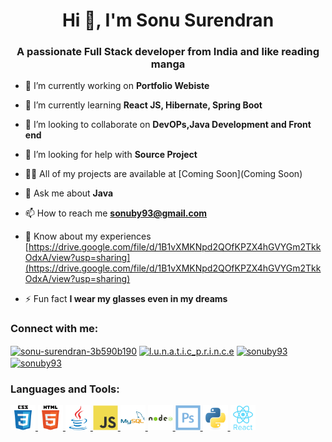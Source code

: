 <h1 align="center">Hi 👋, I'm Sonu Surendran</h1>
<h3 align="center">A passionate Full Stack developer from India and like reading manga</h3>

- 🔭 I’m currently working on **Portfolio Webiste**

- 🌱 I’m currently learning **React JS, Hibernate, Spring Boot**

- 👯 I’m looking to collaborate on **DevOPs,Java Development and Front end**

- 🤝 I’m looking for help with **Source Project**

- 👨‍💻 All of my projects are available at [Coming Soon](Coming Soon)

- 💬 Ask me about **Java**

- 📫 How to reach me **sonuby93@gmail.com**

- 📄 Know about my experiences [https://drive.google.com/file/d/1B1vXMKNpd2QOfKPZX4hGVYGm2TkkOdxA/view?usp=sharing](https://drive.google.com/file/d/1B1vXMKNpd2QOfKPZX4hGVYGm2TkkOdxA/view?usp=sharing)

- ⚡ Fun fact **I wear my glasses even in my dreams**

<h3 align="left">Connect with me:</h3>
<p align="left">
<a href="https://linkedin.com/in/sonu-surendran-3b590b190" target="blank"><img align="center" src="https://raw.githubusercontent.com/rahuldkjain/github-profile-readme-generator/master/src/images/icons/Social/linked-in-alt.svg" alt="sonu-surendran-3b590b190" height="30" width="40" /></a>
<a href="https://instagram.com/l.u.n.a.t.i.c_p.r.i.n.c.e" target="blank"><img align="center" src="https://raw.githubusercontent.com/rahuldkjain/github-profile-readme-generator/master/src/images/icons/Social/instagram.svg" alt="l.u.n.a.t.i.c_p.r.i.n.c.e" height="30" width="40" /></a>
<a href="https://www.hackerrank.com/sonuby93" target="blank"><img align="center" src="https://raw.githubusercontent.com/rahuldkjain/github-profile-readme-generator/master/src/images/icons/Social/hackerrank.svg" alt="sonuby93" height="30" width="40" /></a>
<a href="https://www.leetcode.com/sonuby93" target="blank"><img align="center" src="https://raw.githubusercontent.com/rahuldkjain/github-profile-readme-generator/master/src/images/icons/Social/leet-code.svg" alt="sonuby93" height="30" width="40" /></a>
</p>

<h3 align="left">Languages and Tools:</h3>
<p align="left"> <a href="https://www.w3schools.com/css/" target="_blank" rel="noreferrer"> <img src="https://raw.githubusercontent.com/devicons/devicon/master/icons/css3/css3-original-wordmark.svg" alt="css3" width="40" height="40"/> </a> <a href="https://www.w3.org/html/" target="_blank" rel="noreferrer"> <img src="https://raw.githubusercontent.com/devicons/devicon/master/icons/html5/html5-original-wordmark.svg" alt="html5" width="40" height="40"/> </a> <a href="https://www.java.com" target="_blank" rel="noreferrer"> <img src="https://raw.githubusercontent.com/devicons/devicon/master/icons/java/java-original.svg" alt="java" width="40" height="40"/> </a> <a href="https://developer.mozilla.org/en-US/docs/Web/JavaScript" target="_blank" rel="noreferrer"> <img src="https://raw.githubusercontent.com/devicons/devicon/master/icons/javascript/javascript-original.svg" alt="javascript" width="40" height="40"/> </a> <a href="https://www.mysql.com/" target="_blank" rel="noreferrer"> <img src="https://raw.githubusercontent.com/devicons/devicon/master/icons/mysql/mysql-original-wordmark.svg" alt="mysql" width="40" height="40"/> </a> <a href="https://nodejs.org" target="_blank" rel="noreferrer"> <img src="https://raw.githubusercontent.com/devicons/devicon/master/icons/nodejs/nodejs-original-wordmark.svg" alt="nodejs" width="40" height="40"/> </a> <a href="https://www.photoshop.com/en" target="_blank" rel="noreferrer"> <img src="https://raw.githubusercontent.com/devicons/devicon/master/icons/photoshop/photoshop-line.svg" alt="photoshop" width="40" height="40"/> </a> <a href="https://www.python.org" target="_blank" rel="noreferrer"> <img src="https://raw.githubusercontent.com/devicons/devicon/master/icons/python/python-original.svg" alt="python" width="40" height="40"/> </a> <a href="https://reactjs.org/" target="_blank" rel="noreferrer"> <img src="https://raw.githubusercontent.com/devicons/devicon/master/icons/react/react-original-wordmark.svg" alt="react" width="40" height="40"/> </a> </p>
